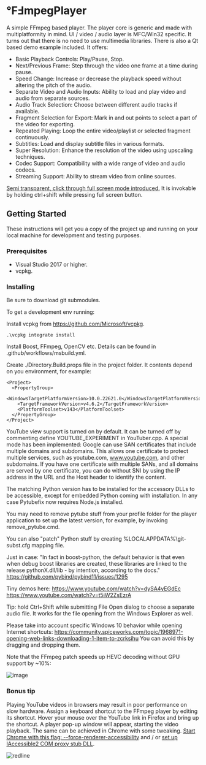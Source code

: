 # ℉ℲmpegPlayer

A simple FFmpeg based player. The player core is generic and made with multiplatformity in mind. UI / video / audio layer is MFC/Win32 specific. It turns out that there is no need to use multimedia libraries. There is also a Qt based demo example included. It offers: 
- Basic Playback Controls: Play/Pause, Stop.
- Next/Previous Frame: Step through the video one frame at a time during pause.
- Speed Change: Increase or decrease the playback speed without altering the pitch of the audio.
- Separate Video and Audio Inputs: Ability to load and play video and audio from separate sources.
- Audio Track Selection: Choose between different audio tracks if available.
- Fragment Selection for Export: Mark in and out points to select a part of the video for exporting.
- Repeated Playing: Loop the entire video/playlist or selected fragment continuously.
- Subtitles: Load and display subtitle files in various formats.
- Super Resolution: Enhance the resolution of the video using upscaling techniques.
- Codec Support: Compatibility with a wide range of video and audio codecs.
- Streaming Support: Ability to stream video from online sources.

[Semi transparent, click through full screen mode introduced.](https://bit.ly/2JLTbQn) It is invokable by holding ctrl+shift while pressing full screen button.

## Getting Started

These instructions will get you a copy of the project up and running on your local machine for development and testing purposes.

### Prerequisites


- Visual Studio 2017 or higher.
- vcpkg.

### Installing

Be sure to download git submodules.

To get a development env running:

Install vcpkg from https://github.com/Microsoft/vcpkg.
```
.\vcpkg integrate install
```

Install Boost, FFmpeg, OpenCV etc. Details can be found in .github/workflows/msbuild.yml.

Create ./Directory.Build.props file in the project folder. It contents depend on you environment, for example:
```
<Project>
  <PropertyGroup>
    <WindowsTargetPlatformVersion>10.0.22621.0</WindowsTargetPlatformVersion>
    <TargetFrameworkVersion>v4.6.2</TargetFrameworkVersion>
    <PlatformToolset>v143</PlatformToolset>
  </PropertyGroup>
</Project>
```

YouTube view support is turned on by default. It can be turned off by commenting define YOUTUBE_EXPERIMENT in YouTuber.cpp. A special mode has been implemented: Google can use SAN certificates that include multiple domains and subdomains. This allows one certificate to protect multiple services, such as youtube.com, www.youtube.com, and other subdomains. If you have one certificate with multiple SANs, and all domains are served by one certificate, you can do without SNI by using the IP address in the URL and the Host header to identify the content.

The matching Python version has to be installed for the accessory DLLs to be accessible, except for embedded Python coming with installation. In any case Pytubefix now requires Node.js installed.

You may need to remove pytube stuff from your profile folder for the player application to set up the latest version, for example, by invoking remove_pytube.cmd.

You can also "patch" Python stuff by creating %LOCALAPPDATA%\git-subst.cfg mapping file.

Just in case: "In fact in boost-python, the default behavior is that even when debug boost libraries are created, these libraries are linked to the release pythonX.dll/lib - by intention, according to the docs." https://github.com/pybind/pybind11/issues/1295

Tiny demos here: https://www.youtube.com/watch?v=dySA4yEGdEc https://www.youtube.com/watch?v=t5iW2ZsEzrA

Tip: hold Ctrl+Shift while submitting File Open dialog to choose a separate audio file. It works for the file opening from the Windows Explorer as well.

Please take into account specific Windows 10 behavior while opening Internet shortcuts: https://community.spiceworks.com/topic/1968971-opening-web-links-downloading-1-item-to-zcrksihu You can avoid this by dragging and dropping them.

Note that the FFmpeg patch speeds up HEVC decoding without GPU support by ~10%:

![image](https://user-images.githubusercontent.com/11851670/171165625-3a111046-672c-4a75-8184-c91fde994e00.png)

### Bonus tip

Playing YouTube videos in browsers may result in poor performance on slow hardware. Assign a keyboard shortcut to the FFmpeg player by editing its shortcut. Hover your mouse over the YouTube link in Firefox and bring up the shortcut. A player pop-up window will appear, starting the video playback. The same can be achieved in Chrome with some tweaking. [Start Chrome with this flag: --force-renderer-accessibility](https://www.chromium.org/developers/design-documents/accessibility/) and / or [set up IAccessible2 COM proxy stub DLL](https://github.com/aliakseis/IAccessible2Proxy).

![redline](https://user-images.githubusercontent.com/11851670/184552270-73cb8ba4-31f7-47f2-9f50-2b4ceae601e7.gif)

